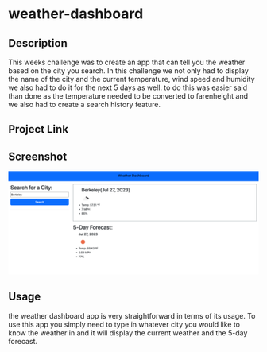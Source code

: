 # weather-dashboard

## Description

This weeks challenge was to create an app that can tell you the weather based on the city you search. In this challenge we not only had to display the name of the city and the current temperature, wind speed and humidity we also had to do it for the next 5 days as well. to do this was easier said than done as the temperature needed to be converted to farenheight and we also had to create a search history feature.

## Project Link



## Screenshot

![current weather display](./assets/images/weather-dashboard.png)

## Usage

the weather dashboard app is very straightforward in terms of its usage. To use this app you simply need to type in whatever city you would like to know the weather in and it will display the current weather and the 5-day forecast.